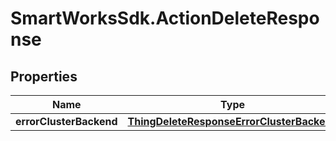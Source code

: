 # SmartWorksSdk.ActionDeleteResponse

## Properties

Name | Type | Description | Notes
------------ | ------------- | ------------- | -------------
**errorClusterBackend** | [**ThingDeleteResponseErrorClusterBackend**](ThingDeleteResponseErrorClusterBackend.md) |  | [optional] 


